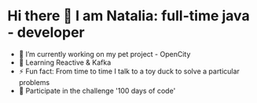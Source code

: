 # Hi there 🌱 I am Natalia: full-time java - developer

- 🔭 I’m currently working on my pet project - OpenCity
- 🌱 Learning Reactive & Kafka
- ⚡ Fun fact: From time to time I talk to a toy duck to solve a particular problems
- 🔭 Participate in the challenge '100 days of code'
